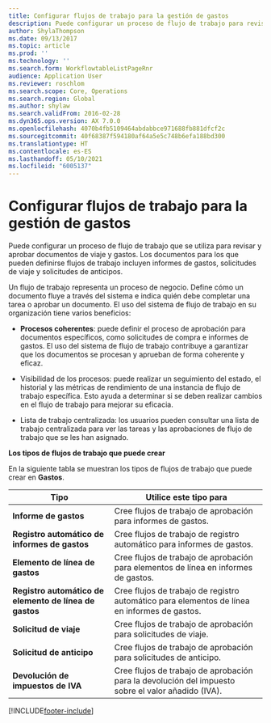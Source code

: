 ```yaml
---
title: Configurar flujos de trabajo para la gestión de gastos
description: Puede configurar un proceso de flujo de trabajo para revisar y aprobar documentos de viaje y gastos.
author: ShylaThompson
ms.date: 09/13/2017
ms.topic: article
ms.prod: ''
ms.technology: ''
ms.search.form: WorkflowtableListPageRnr
audience: Application User
ms.reviewer: roschlom
ms.search.scope: Core, Operations
ms.search.region: Global
ms.author: shylaw
ms.search.validFrom: 2016-02-28
ms.dyn365.ops.version: AX 7.0.0
ms.openlocfilehash: 4070b4fb5109464abdabbce971688fb881dfcf2c
ms.sourcegitcommit: 40f68387f594180af64a5e5c748b6efa188bd300
ms.translationtype: HT
ms.contentlocale: es-ES
ms.lasthandoff: 05/10/2021
ms.locfileid: "6005137"
---
```

# <a name="set-up-expense-management-workflows"></a>Configurar flujos de trabajo para la gestión de gastos

Puede configurar un proceso de flujo de trabajo que se utiliza para revisar y aprobar documentos de viaje y gastos. Los documentos para los que pueden definirse flujos de trabajo incluyen informes de gastos, solicitudes de viaje y solicitudes de anticipos.

Un flujo de trabajo representa un proceso de negocio. Define cómo un documento fluye a través del sistema e indica quién debe completar una tarea o aprobar un documento. El uso del sistema de flujo de trabajo en su organización tiene varios beneficios:

-   **Procesos coherentes**: puede definir el proceso de aprobación para documentos específicos, como solicitudes de compra e informes de gastos. El uso del sistema de flujo de trabajo contribuye a garantizar que los documentos se procesan y aprueban de forma coherente y eficaz.

-   Visibilidad de los procesos: puede realizar un seguimiento del estado, el historial y las métricas de rendimiento de una instancia de flujo de trabajo específica. Esto ayuda a determinar si se deben realizar cambios en el flujo de trabajo para mejorar su eficacia.

-   Lista de trabajo centralizada: los usuarios pueden consultar una lista de trabajo centralizada para ver las tareas y las aprobaciones de flujo de trabajo que se les han asignado. 

**Los tipos de flujos de trabajo que puede crear**

En la siguiente tabla se muestran los tipos de flujos de trabajo que puede crear en **Gastos**.


|              <strong>Tipo</strong>              |                   <strong>Utilice este tipo para</strong>                   |
|-------------------------------------------------|-----------------------------------------------------------------------|
|         <strong>Informe de gastos</strong>         |            Cree flujos de trabajo de aprobación para informes de gastos.             |
|  <strong>Registro automático de informes de gastos</strong>   |        Cree flujos de trabajo de registro automático para informes de gastos.        |
|       <strong>Elemento de línea de gastos</strong>        |     Cree flujos de trabajo de aprobación para elementos de línea en informes de gastos.      |
| <strong>Registro automático de elemento de línea de gastos</strong> | Cree flujos de trabajo de registro automático para elementos de línea en informes de gastos. |
|       <strong>Solicitud de viaje</strong>       |          Cree flujos de trabajo de aprobación para solicitudes de viaje.           |
|      <strong>Solicitud de anticipo</strong>      |         Cree flujos de trabajo de aprobación para solicitudes de anticipo.          |
|        <strong>Devolución de impuestos de IVA</strong>        | Cree flujos de trabajo de aprobación para la devolución del impuesto sobre el valor añadido (IVA).  |



[!INCLUDE[footer-include](../includes/footer-banner.md)]